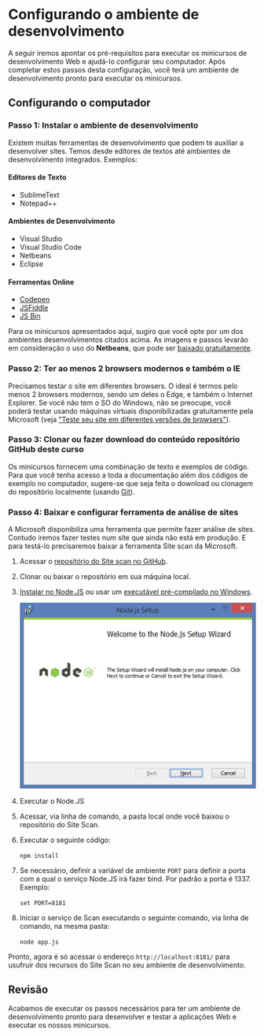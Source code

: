 Configurando o ambiente de desenvolvimento
========================================
A seguir iremos apontar os pré-requisitos para executar os minicursos de desenvolvimento Web e ajudá-lo configurar seu computador. Após completar estos passos desta configuração, você terá um ambiente de desenvolvimento pronto para executar os minicursos.

Configurando o computador
-----------------------

### Passo 1: Instalar o ambiente de desenvolvimento
Existem muitas ferramentas de desenvolvimento que podem te auxiliar a desenvolver sites. Temos desde editores de textos até ambientes de desenvolvimento integrados. Exemplos:

#### Editores de Texto ####
- SublimeText
- Notepad++

#### Ambientes de Desenvolvimento ####
- Visual Studio
- Visual Studio Code
- Netbeans
- Eclipse
   
#### Ferramentas Online ####
- [Codepen](http://codepen.io/)
- [JSFiddle](https://jsfiddle.net/)
- [JS Bin](http://jsbin.com/)

Para os minicursos apresentados aqui, sugiro que você opte por um dos ambientes desenvolvimentos citados acima. As imagens e passos levarão em consideração o uso do **Netbeans**, que pode ser [baixado gratuitamente](https://netbeans.org/downloads/).   

### Passo 2: Ter ao menos 2 browsers modernos e também o IE 

Precisamos testar o site em diferentes browsers. O ideal é termos pelo menos 2 browsers modernos, sendo um deles o Edge, e também o Internet Explorer. Se você não tem o SO do Windows, não se preocupe, você poderá testar usando máquinas virtuais disponibilizadas gratuitamente pela Microsoft (veja ["Teste seu site em diferentes versões de browsers"](http://talkitbr.com/2015/09/01/teste-seu-site-em-diferentes-versoes-de-browsers/)).   
 
### Passo 3: Clonar ou fazer download do conteúdo repositório GitHub deste curso

Os minicursos fornecem uma combinação de texto e exemplos de código. Para que você tenha acesso a toda a documentação além dos códigos de exemplo no computador, sugere-se que seja feita o download ou clonagem do repositório localmente (usando [Git](http://git-scm.com/)).

### Passo 4: Baixar e configurar ferramenta de análise de sites

A Microsoft disponibiliza uma ferramenta que permite fazer análise de sites.
Contudo iremos fazer testes num site que ainda não está em produção. E para testá-lo precisaremos baixar a ferramenta Site scan da Microsoft.

1. Acessar o [repositório do Site scan no GitHub](https://github.com/MicrosoftEdge/static-code-scan).
2. Clonar ou baixar o repositório em sua máquina local.
3. [Instalar no Node.JS](https://github.com/joyent/node/wiki/Installation) ou usar um [executável pré-compilado no Windows](https://github.com/joyent/node/wiki/Installation#installing-on-windows).

	![Instalando NodeJS](./images/fig1_nodejs_install.png)

4. Executar o Node.JS
5. Acessar, via linha de comando, a pasta local onde você baixou o repositório do Site Scan.
6. Executar o seguinte código:

	`npm install`

7. Se necessário, definir a variável de ambiente `PORT` para definir a porta com a qual o serviço Node.JS irá fazer bind. Por padrão a porta é 1337. Exemplo:

	`set PORT=8181`
 
8. Iniciar o serviço de Scan executando o seguinte comando, via linha de comando, na mesma pasta:

	`node app.js`

Pronto, agora é só acessar o endereço `http://localhost:8181/` para usufruir dos recursos do Site Scan no seu ambiente de desenvolvimento. 

Revisão
-------

Acabamos de executar os passos necessários para ter um ambiente de desenvolvimento pronto para desenvolver e testar a aplicações Web e executar os nossos minicursos.
